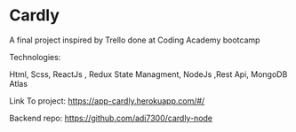 # Cardly

A final project inspired by Trello done at Coding Academy bootcamp

Technologies:

Html, Scss, ReactJs , Redux State Managment, NodeJs ,Rest Api, MongoDB Atlas 

Link To project: 
https://app-cardly.herokuapp.com/#/

Backend repo: https://github.com/adi7300/cardly-node
